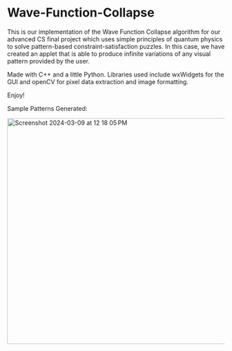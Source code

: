 # Wave-Function-Collapse

This is our implementation of the Wave Function Collapse algorithm for our advanced CS final project which uses simple principles of quantum physics to solve pattern-based constraint-satisfaction puzzles. In this case, we have created an applet that is able to produce infinite variations of any visual pattern provided by the user. <br />

Made with C++ and a little Python. Libraries used include wxWidgets for the GUI and openCV for pixel data extraction and image formatting. <br />

Enjoy! 

Sample Patterns Generated:

<img width="524" alt="Screenshot 2024-03-09 at 12 18 05 PM" src="https://github.com/sameeragrawal536/Wave-Function-Collapse/assets/65458627/d899a9c0-9080-450e-8416-b8c1d4cdf4d6">
